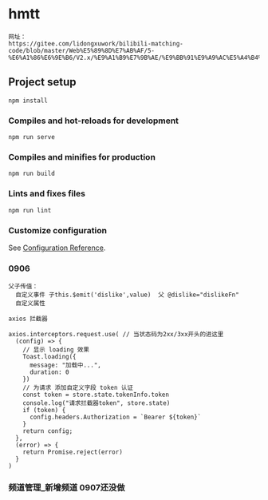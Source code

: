 # hmtt
``` 
网址：
https://gitee.com/lidongxuwork/bilibili-matching-code/blob/master/Web%E5%89%8D%E7%AB%AF/5-%E6%A1%86%E6%9E%B6/V2.x/%E9%A1%B9%E7%9B%AE/%E9%BB%91%E9%A9%AC%E5%A4%B4%E6%9D%A1_%E7%A7%BB%E5%8A%A8%E7%AB%AF%E9%A1%B9%E7%9B%AE/%E9%85%8D%E5%A5%97%E7%AC%94%E8%AE%B0/01_%E6%88%91%E7%9A%84%E7%AC%94%E8%AE%B0/Day02_%E9%A6%96%E9%A1%B5_%E6%96%87%E7%AB%A0%E5%88%97%E8%A1%A8.md
```

## Project setup
```
npm install
```

### Compiles and hot-reloads for development
```
npm run serve
```

### Compiles and minifies for production
```
npm run build
```

### Lints and fixes files
```
npm run lint
```

### Customize configuration
See [Configuration Reference](https://cli.vuejs.org/config/).

### 0906 
```
父子传值：
  自定义事件 子this.$emit('dislike',value)  父 @dislike="dislikeFn" 
  自定义属性
```
```
axios 拦截器

axios.interceptors.request.use( // 当状态码为2xx/3xx开头的进这里
  (config) => {
    // 显示 loading 效果
    Toast.loading({
      message: "加载中...",
      duration: 0
    })
    // 为请求 添加自定义字段 token 认证
    const token = store.state.tokenInfo.token
    console.log("请求拦截器token", store.state)
    if (token) {
      config.headers.Authorization = `Bearer ${token}`
    }
    return config;
  },
  (error) => {
    return Promise.reject(error)
  }
)
```
### 频道管理_新增频道 0907还没做
